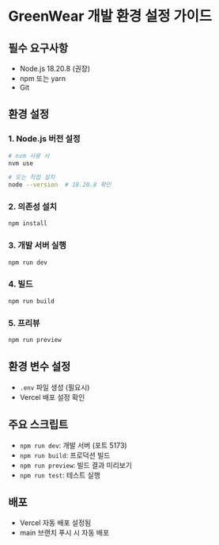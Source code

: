 # GreenWear 개발 환경 설정 가이드

## 필수 요구사항
- Node.js 18.20.8 (권장)
- npm 또는 yarn
- Git

## 환경 설정

### 1. Node.js 버전 설정
```bash
# nvm 사용 시
nvm use

# 또는 직접 설치
node --version  # 18.20.8 확인
```

### 2. 의존성 설치
```bash
npm install
```

### 3. 개발 서버 실행
```bash
npm run dev
```

### 4. 빌드
```bash
npm run build
```

### 5. 프리뷰
```bash
npm run preview
```

## 환경 변수 설정
- `.env` 파일 생성 (필요시)
- Vercel 배포 설정 확인

## 주요 스크립트
- `npm run dev`: 개발 서버 (포트 5173)
- `npm run build`: 프로덕션 빌드
- `npm run preview`: 빌드 결과 미리보기
- `npm run test`: 테스트 실행

## 배포
- Vercel 자동 배포 설정됨
- main 브랜치 푸시 시 자동 배포
